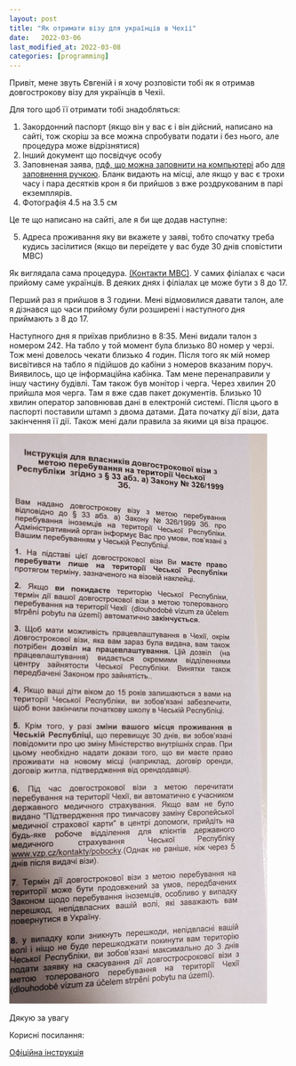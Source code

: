```yaml
---
layout: post
title: "Як отримати візу для українців в Чехіі"
date:   2022-03-06
last_modified_at: 2022-03-08
categories: [programming]
---
```

Привіт, мене звуть Євгеній і я хочу розповісти тобі як я отримав довгострокову візу для українців в Чехіі.

Для того щоб її отримати тобі знадобляться:
1. Закордонний паспорт (якщо він у вас є і він дійсний, написано на сайті, тож скоріш за все можна спробувати подати і без нього, але процедура може відрізнятися)
2. Інший документ що посвідчує особу
3. Заповненая заява, [пдф, що можна заповнити на компьютері](https://www.mvcr.cz/soubor/zadost-o-udeleni-dlouhodobeho-viza-zvlastniho-viza-pro-obcany-ukrajiny-elektronicky.aspx) або [для заповнення ручкою](https://www.mvcr.cz/soubor/zadost-o-udeleni-dlouhodobeho-viza-zvlastniho-viza-pro-obcany-ukrajiny-manualne.aspx). Бланк видають на місці, але якщо у вас є трохи часу і пара десятків крон я би прийшов з вже роздрукованим в парі екземплярів.
4. Фотографія 4.5 на 3.5 см

Це те що написано на сайті, але я би ще додав наступне:

5. Адреса проживання яку ви вкажете у заяві, тобто спочатку треба кудись засілитися (якщо ви переїдете у вас буде 30 днів сповістити МВС)

Як виглядала сама процедура. [(Контакти МВС)](https://www.mvcr.cz/clanek/sluzby-pro-verejnost-informace-pro-cizince-kontakty.aspx). У самих філіалах є часи прийому саме українців. В деяких днях і філіалах це може бути з 8 до 17.

Перший раз я прийшов в 3 години. Мені відмовилися давати талон, але я дізнався що часи прийому були розширені і наступного дня приймають з 8 до 17.

Наступного дня я приїхав приблизно в 8:35. Мені видали талон з номером 242. На табло у той момент була близько 80 номер у черзі. Тож мені довелось чекати близько 4 годин. Після того як мій номер висвітився на табло я підійшов до кабіни з номеров вказаним поруч. Виявилось, що це інформаційна кабінка. Там мене перенаправили у іншу частину будівлі. Там також був монітор і черга. Через хвилин 20 прийшла моя черга. Там я вже сдав пакет документів. Близько 10 хвилин оператор заповнював дані в електроній системі. Після цього в паспорті поставили штамп з двома датами. Дата початку дії візи, дата закінчення її дії. Також мені дали правила за якими ця віза працює.

![Інструкція для власників візи.](assets/2022-03-09-how-to-get-czech-visa-for-ukrainians/instruction.png)

Дякую за увагу

Корисні посилання:

[Офіційна інструкція](https://www.mvcr.cz/clanek/informace-pro-obcany-ukrajiny.aspx?q=Y2hudW09Mg%3d%3d)
